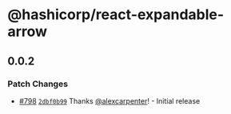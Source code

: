 # @hashicorp/react-expandable-arrow

## 0.0.2

### Patch Changes

- [#798](https://github.com/hashicorp/react-components/pull/798) [`2dbf0b99`](https://github.com/hashicorp/react-components/commit/2dbf0b99a0716e7cdfbb40f01dd7c05fc3aedfe1) Thanks [@alexcarpenter](https://github.com/alexcarpenter)! - Initial release
